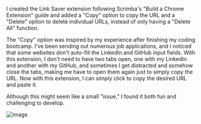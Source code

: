 I created the Link Saver extension following Scrimba's "Build a Chrome Extension" guide and added a "Copy" option to copy the URL and a "Delete" option to delete individual URLs, instead of only having a "Delete All" function.

The "Copy" option was inspired by my experience after finishing my coding bootcamp. I've been sending out numerous job applications, and I noticed that some websites don't auto-fill the LinkedIn and GitHub input fields. With this extension, I don't need to have two tabs open, one with my LinkedIn and another with my GitHub, and sometimes I get distracted and somehow close the tabs, making me have to open them again just to simply copy the URL. Now with this extension, I can simply click to copy the desired URL and paste it.

Although this might seem like a small "issue," I found it both fun and challenging to develop. 

![image](https://github.com/user-attachments/assets/4f6bdcd6-7a63-49ab-9f81-b6f168d13669)
